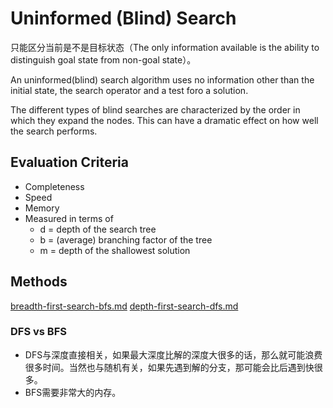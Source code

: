 # Uninformed (Blind) Search

只能区分当前是不是目标状态（The only information available is the ability to distinguish goal state from non-goal state）。

An uninformed(blind) search algorithm uses no information other than the initial state, the search operator and a test foro a solution.

The different types of blind searches are characterized by the order in which they expand the nodes. This can have a dramatic effect on how well the search performs.

## Evaluation Criteria

* Completeness
* Speed
* Memory
* Measured in terms of&#x20;
  * d = depth of the search tree
  * b = (average) branching factor of the tree
  * m = depth of the shallowest solution

## Methods

[breadth-first-search-bfs.md](breadth-first-search-bfs.md "mention") [depth-first-search-dfs.md](depth-first-search-dfs.md "mention")

### DFS vs BFS

* DFS与深度直接相关，如果最大深度比解的深度大很多的话，那么就可能浪费很多时间。当然也与随机有关，如果先遇到解的分支，那可能会比后遇到快很多。
* BFS需要非常大的内存。

